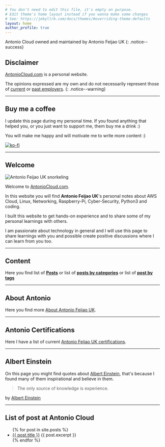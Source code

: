 ```yaml
---
# You don't need to edit this file, it's empty on purpose.
# Edit theme's home layout instead if you wanna make some changes
# See: https://jekyllrb.com/docs/themes/#overriding-theme-defaults
layout: home
author_profile: true
---
```


Antonio Cloud owned and maintained by Antonio Feijao UK
{: .notice--success}

## Disclaimer

[AntonioCloud.com](https://www.antoniocloud.com) is a personal website.

The opinions expressed are my own and do not necessarily represent those of [current](https://aws.amazon.com) or [past employers](https://www.linkedin.com/in/antoniofeijaouk/).
{: .notice--warning}

---

## Buy me a coffee

I update this page during my personal time. If you found anything that helped you, or you just want to support me, them buy me a drink :)

You will make me happy and will motivate me to write more content :)

[![ko-fi](https://www.ko-fi.com/img/githubbutton_sm.svg)](https://ko-fi.com/B0B019526)

---

## Welcome

![Antonio Feijao UK snorkeling](/assets/images/antonio-feijao-uk-snorkeling.jpg)

Welcome to [AntonioCloud.com](https://www.antoniocloud.com).

In this website you will find **Antonio Feijao UK**'s personal notes about AWS Cloud, Linux, Networking, Raspberry-Pi, Cyber-Security, Python3 and coding.

I built this website to get hands-on experience and to share some of my personal learnings with others.

I am passionate about technology in general and I will use this page to share learnings with you and possible create positive discussions where I can learn from you too.

---

## Content

Here you find list of **[Posts](/posts/)** or list of **[posts by categories](/categories/)** or list of **[post by tags](/tags/)**

---

## About Antonio

Here you find more [About Antonio Feijao UK](/about/).

---

## Antonio Certifications

Here I have a list of current [Antonio Feijao UK certifications](/certifications/).

---

## Albert Einstein

On this page you might find  quotes about [Albert Einstein](https://en.wikipedia.org/wiki/Albert_Einstein), that's because I found many of them inspirational and believe in them.

> The only source of knowledge is experience.

by [Albert Einstein](https://en.wikipedia.org/wiki/Albert_Einstein)

---

## List of post at Antonio Cloud

<ul>
  {% for post in site.posts %}
    <li>
          <a href="{{ post.url }}" target="_blank">{{ post.title }}</a>
          {{ post.excerpt }}
    </li>
  {% endfor %}
</ul>
